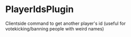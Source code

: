 # PlayerIdsPlugin
Clientside command to get another player's id (useful for votekicking/banning people with weird names)
